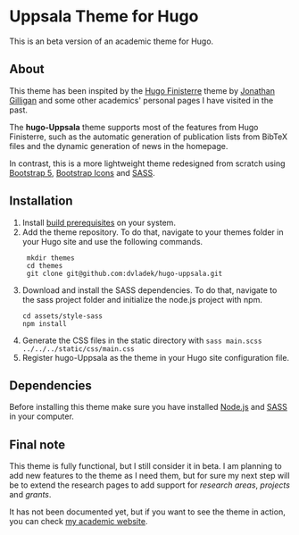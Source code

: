# Uppsala Theme for Hugo

This is an beta version of an academic theme for Hugo.


## About

This theme has been inspited by the [Hugo Finisterre](https://github.com/jonathan-g/hugo-finisterre) theme by [Jonathan Gilligan](https://www.jonathangilligan.org) and some other academics' personal pages I have visited in the past.

The **hugo-Uppsala** theme supports most of the features from Hugo Finisterre, such as the automatic generation of publication lists from BibTeX files and the dynamic generation of news in the homepage.

In contrast, this is a more lightweight theme redesigned from scratch using [Bootstrap 5](https://getbootstrap.com), [Bootstrap Icons](https://icons.getbootstrap.com) and [SASS](https://sass-lang.com). 


## Installation

1. Install [build prerequisites](#dependencies) on your system.
2. Add the theme repository. To do that, navigate to your themes folder in your Hugo site and use the following commands.
   ```
    mkdir themes
    cd themes
    git clone git@github.com:dvladek/hugo-uppsala.git
    ```
3. Download and install the SASS dependencies. To do that, navigate to the sass project folder and initialize the node.js project with npm.
    ```
    cd assets/style-sass
    npm install
    ```
4. Generate the CSS files in the static directory with `sass main.scss ../../../static/css/main.css`
5. Register hugo-Uppsala as the theme in your Hugo site configuration file.


## Dependencies

Before installing this theme make sure you have installed [Node.js](https://nodejs.org/en/) and [SASS](https://sass-lang.com) in your computer.


## Final note

This theme is fully functional, but I still consider it in beta. I am planning to add new features to the theme as I need them, but for sure my next step will be to extend the research pages to add support for *research areas*, *projects* and *grants*.

It has not been documented yet, but if you want to see the theme in action, you can check [my academic website](https://davidevega.eu).